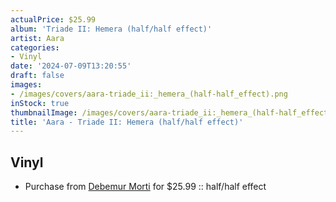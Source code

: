 ```yaml
---
actualPrice: $25.99
album: 'Triade II: Hemera (half/half effect)'
artist: Aara
categories:
- Vinyl
date: '2024-07-09T13:20:55'
draft: false
images:
- /images/covers/aara-triade_ii:_hemera_(half-half_effect).png
inStock: true
thumbnailImage: /images/covers/aara-triade_ii:_hemera_(half-half_effect)-thumb.png
title: 'Aara - Triade II: Hemera (half/half effect)'
---
```


## Vinyl
* Purchase from [Debemur Morti](https://debemurmorti.aisamerch.com/item/107241) for $25.99 :: half/half effect
